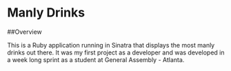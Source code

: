 # Manly Drinks

##Overview

This is a Ruby application running in Sinatra that displays the most manly drinks out there. 
It was my first project as a developer and was developed in a week long sprint as a student at General Assembly - Atlanta. 
